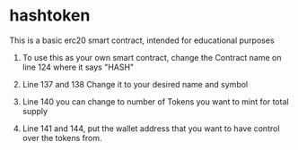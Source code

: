 # hashtoken

This is a basic erc20 smart contract, intended for educational purposes

1. To use this as your own smart contract, change the Contract name on line 124 where it says "HASH"

2. Line 137 and 138 Change it to your desired name and symbol

3. Line 140 you can change to number of Tokens you want to mint for total supply

4. Line 141 and 144, put the wallet address that you want to have control over the tokens from. 
